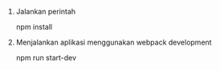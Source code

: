  1. Jalankan perintah

    npm install

 2. Menjalankan aplikasi menggunakan webpack development
 
    npm run start-dev

